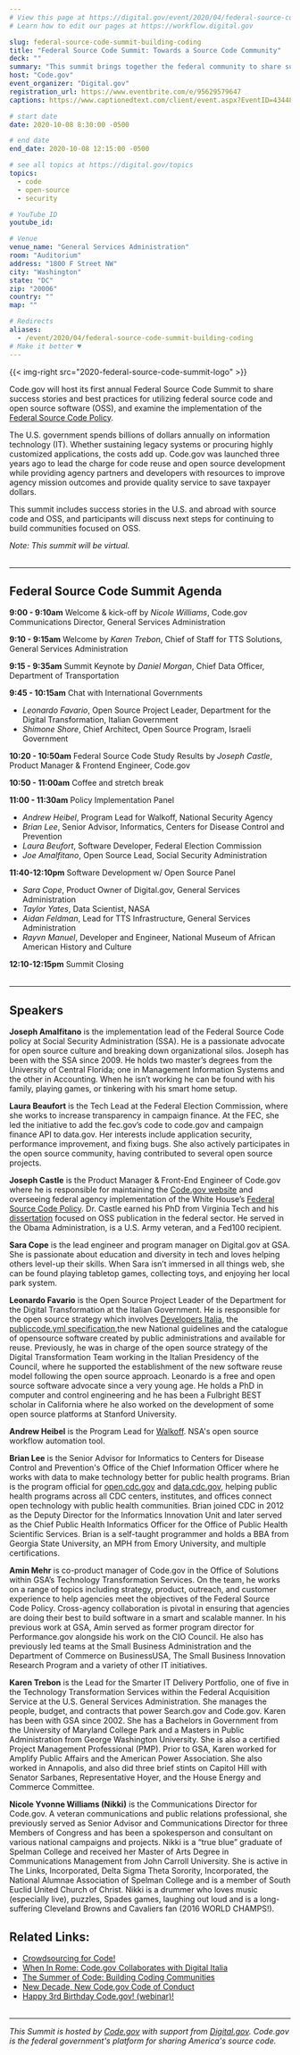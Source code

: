 ```yaml
---
# View this page at https://digital.gov/event/2020/04/federal-source-code-summit-building-coding
# Learn how to edit our pages at https://workflow.digital.gov

slug: federal-source-code-summit-building-coding
title: "Federal Source Code Summit: Towards a Source Code Community"
deck: ""
summary: "This summit brings together the federal community to share success stories and best practices for utilizing federal source code and open source software, and examine the implementation of the Federal Source Code policy."
host: "Code.gov"
event_organizer: "Digital.gov"
registration_url: https://www.eventbrite.com/e/95629579647
captions: https://www.captionedtext.com/client/event.aspx?EventID=4344805&CustomerID=321

# start date
date: 2020-10-08 8:30:00 -0500

# end date
end_date: 2020-10-08 12:15:00 -0500

# see all topics at https://digital.gov/topics
topics:
  - code
  - open-source
  - security

# YouTube ID
youtube_id:

# Venue
venue_name: "General Services Administration"
room: "Auditorium"
address: "1800 F Street NW"
city: "Washington"
state: "DC"
zip: "20006"
country: ""
map: ""

# Redirects
aliases:
  - /event/2020/04/federal-source-code-summit-building-coding
# Make it better ♥
---
```


{{< img-right src="2020-federal-source-code-summit-logo" >}}

Code.gov will host its first annual Federal Source Code Summit to share success stories and best practices for utilizing federal source code and open source software (OSS), and examine the implementation of the [Federal Source Code Policy](https://sourcecode.cio.gov).

The U.S. government spends billions of dollars annually on information technology (IT). Whether sustaining legacy systems or procuring highly customized applications, the costs add up. Code.gov was launched three years ago to lead the charge for code reuse and open source development while providing agency partners and developers with resources to improve agency mission outcomes and provide quality service to save taxpayer dollars.

This summit includes success stories in the U.S. and abroad with source code and OSS, and participants will discuss next steps for continuing to build communities focused on OSS.

_Note: This summit will be virtual._
<br><br>

---

## Federal Source Code Summit Agenda

**9:00 - 9:10am** Welcome & kick-off by _Nicole Williams_, Code.gov Communications Director, General Services Administration

**9:10 - 9:15am** Welcome by _Karen Trebon_, Chief of Staff for TTS Solutions, General Services Administration

**9:15 - 9:35am** Summit Keynote by _Daniel Morgan_, Chief Data Officer, Department of Transportation

**9:45 - 10:15am** Chat with International Governments

- _Leonardo Favario_, Open Source Project Leader, Department for the Digital Transformation, Italian Government
- _Shimone Shore_, Chief Architect, Open Source Program, Israeli Government

**10:20 - 10:50am** Federal Source Code Study Results by _Joseph Castle_, Product Manager & Frontend Engineer, Code.gov

**10:50 - 11:00am** Coffee and stretch break

**11:00 - 11:30am** Policy Implementation Panel

- _Andrew Heibel_, Program Lead for Walkoff, National Security Agency
- _Brian Lee_, Senior Advisor, Informatics, Centers for Disease Control and Prevention
- _Laura Beufort_, Software Developer, Federal Election Commission
- _Joe Amalfitano_, Open Source Lead, Social Security Administration

**11:40-12:10pm** Software Development w/ Open Source Panel

- _Sara Cope_, Product Owner of Digital.gov, General Services Administration
- _Taylor Yates_, Data Scientist, NASA
- _Aidan Feldman_, Lead for TTS Infrastructure, General Services Administration
- _Rayvn Manuel_, Developer and Engineer, National Museum of African American History and Culture

**12:10-12:15pm** Summit Closing  
<br>

---

## Speakers

**Joseph Amalfitano** is the implementation lead of the Federal Source Code policy at Social Security Administration (SSA). He is a passionate advocate for open source culture and breaking down organizational silos. Joseph has been with the SSA since 2009. He holds two master’s degrees from the University of Central Florida; one in Management Information Systems and the other in Accounting. When he isn’t working he can be found with his family, playing games, or tinkering with his smart home setup.

**Laura Beaufort** is the Tech Lead at the Federal Election Commission, where she works to increase transparency in campaign finance. At the FEC, she led the initiative to add the fec.gov’s code to code.gov and campaign finance API to data.gov. Her interests include application security, performance improvement, and fixing bugs. She also actively participates in the open source community, having contributed to several open source projects.

**Joseph Castle** is the Product Manager & Front-End Engineer of Code.gov where he is responsible for maintaining the [Code.gov website](https://code.gov) and overseeing federal agency implementation of the White House’s [Federal Source Code Policy](https://www.whitehouse.gov/sites/whitehouse.gov/files/omb/memoranda/2016/m_16_21.pdf). Dr. Castle earned his PhD from Virginia Tech and his [dissertation](https://github.com/jcastle/dissertation_publishingOSS) focused on OSS publication in the federal sector. He served in the Obama Administration, is a U.S. Army veteran, and a Fed100 recipient.

**Sara Cope** is the lead engineer and program manager on Digital.gov at GSA. She is passionate about education and diversity in tech and loves helping others level-up their skills. When Sara isn’t immersed in all things web, she can be found playing tabletop games, collecting toys, and enjoying her local park system.

**Leonardo Favario** is the Open Source Project Leader of the Department for the Digital Transformation at the Italian Government. He is responsible for the open source strategy which involves [Developers Italia](https://developers.italia.it/en), the [publiccode.yml specification](https://docs.italia.it/italia/developers-italia/publiccodeyml-en/en/master/index.html),the new National guidelines and the catalogue of opensource software created by public administrations and available for reuse. Previously, he was in charge of the open source strategy of the Digital Transformation Team working in the Italian Presidency of the Council, where he supported the establishment of the new software reuse model following the open source approach. Leonardo is a free and open source software advocate since a very young age. He holds a PhD in computer and control engineering and he has been a Fulbright BEST scholar in California where he also worked on the development of some open source platforms at Stanford University.

**Andrew Heibel** is the Program Lead for [Walkoff](https://github.com/nsacyber/WALKOFF). NSA's open source workflow automation tool.

**Brian Lee** is the Senior Advisor for Informatics to Centers for Disease Control and Prevention's Office of the Chief Information Officer where he works with data to make technology better for public health programs. Brian is the program official for [open.cdc.gov](https://open.cdc.gov) and [data.cdc.gov](https://data.cdc.gov), helping public health programs across all CDC centers, institutes, and offices connect open technology with public health communities. Brian joined CDC in 2012 as the Deputy Director for the Informatics Innovation Unit and later served as the Chief Public Health Informatics Officer for the Office of Public Health Scientific Services. Brian is a self-taught programmer and holds a BBA from Georgia State University, an MPH from Emory University, and multiple certifications.

**Amin Mehr** is co-product manager of Code.gov in the Office of Solutions within GSA’s Technology Transformation Services. On the team, he works on a range of topics including strategy, product, outreach, and customer experience to help agencies meet the objectives of the Federal Source Code Policy. Cross-agency collaboration is pivotal in ensuring that agencies are doing their best to build software in a smart and scalable manner. In his previous work at GSA, Amin served as former program director for Performance.gov alongside his work on the CIO Council. He also has previously led teams at the Small Business Administration and the Department of Commerce on BusinessUSA, The Small Business Innovation Research Program and a variety of other IT initiatives.

**Karen Trebon** is the Lead for the Smarter IT Delivery Portfolio, one of five in the Technology Transformation Services within the Federal Acquisition Service at the U.S. General Services Administration. She manages the people, budget, and contracts that power Search.gov and Code.gov. Karen has been with GSA since 2002. She has a Bachelors in Government from the University of Maryland College Park and a Masters in Public Administration from George Washington University. She is also a certified Project Management Professional (PMP). Prior to GSA, Karen worked for Amplify Public Affairs and the American Power Association. She also worked in Annapolis, and also did three brief stints on Capitol Hill with Senator Sarbanes, Representative Hoyer, and the House Energy and Commerce Committee.

**Nicole Yvonne Williams (Nikki)** is the Communications Director for Code.gov. A veteran communications and public relations professional, she previously served as Senior Advisor and Communications Director for three Members of Congress and has been a spokesperson and consultant on various national campaigns and projects. Nikki is a “true blue” graduate of Spelman College and received her Master of Arts Degree in Communications Management from John Carroll University. She is active in The Links, Incorporated, Delta Sigma Theta Sorority, Incorporated, the National Alumnae Association of Spelman College and is a member of South Euclid United Church of Christ. Nikki is a drummer who loves music (especially live), puzzles, Spades games, laughing out loud and is a long-suffering Cleveland Browns and Cavaliers fan (2016 WORLD CHAMPS!).

## Related Links:

- [Crowdsourcing for Code!](https://digital.gov/event/2020/02/11/federal-crowdsourcing-webinar-series-episode-7/)
- [When In Rome: Code.gov Collaborates with Digital Italia](https://medium.com/codedotgov/when-in-rome-code-gov-collaborates-with-digital-italia-73106d10db01)
- [The Summer of Code: Building Coding Communities](https://medium.com/codedotgov/the-summer-of-code-building-coding-communities-55685aee8a8a)
- [New Decade, New Code.gov Code of Conduct](https://www.medium.com/codedotgov/new-decade-new-code-gov-code-of-conduct-d8402a79a34b)
- [Happy 3rd Birthday Code.gov! (webinar)!](https://digital.gov/event/2019/11/07/happy-3rd-birthday-codegov-what-weve-learned-three-years-in/)
  <br><br>

---

_This Summit is hosted by [Code.gov](https://code.gov/) with support from [Digital.gov](https://digital.gov/). Code.gov is the federal government's platform for sharing America's source code._
